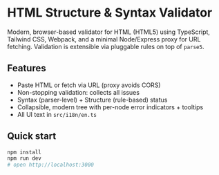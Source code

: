 # HTML Structure & Syntax Validator

Modern, browser-based validator for HTML (HTML5) using TypeScript, Tailwind CSS, Webpack, and a minimal Node/Express proxy for URL fetching. Validation is extensible via pluggable rules on top of `parse5`.

## Features
- Paste HTML or fetch via URL (proxy avoids CORS)
- Non-stopping validation: collects all issues
- Syntax (parser-level) + Structure (rule-based) status
- Collapsible, modern tree with per-node error indicators + tooltips
- All UI text in `src/i18n/en.ts`

## Quick start

```bash
npm install
npm run dev
# open http://localhost:3000
